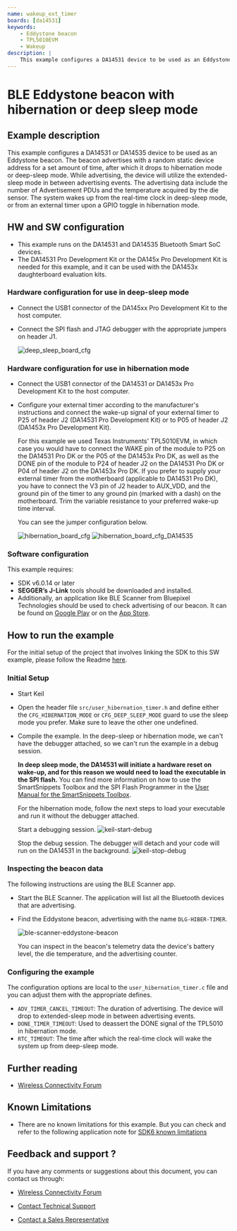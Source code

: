 ```yaml
---
name: wakeup_ext_timer
boards: [da14531]
keywords:
    - Eddystone beacon
    - TPL5010EVM 
    - Wakeup
description: |
    This example configures a DA14531 device to be used as an Eddystone beacon.
---
```


# BLE Eddystone beacon with hibernation or deep sleep mode

## Example description

This example configures a DA14531 or DA14535 device to be used as an Eddystone beacon. The beacon advertises with a random static device address for a set amount of time, after which it drops to hibernation mode or deep-sleep mode. While advertising, the device will utilize the extended-sleep mode in between advertising events. The advertising data include the number of Advertisement PDUs and the temperature acquired by the die sensor. The system wakes up from the real-time clock in deep-sleep mode, or from an external timer upon a GPIO toggle in hibernation mode.

## HW and SW configuration
- This example runs on the DA14531 and DA14535 Bluetooth Smart SoC devices.	
- The DA14531 Pro Development Kit or the DA145x Pro Development Kit is needed for this example, and it can be used with the DA1453x daughterboard evaluation kits.

### Hardware configuration for use in deep-sleep mode

- Connect the USB1 connector of the DA145xx Pro Development Kit to the host computer.
- Connect the SPI flash and JTAG debugger with the appropriate jumpers on header J1.
	
	![deep_sleep_board_cfg](assets/deep_sleep_cfg.svg)


### Hardware configuration for use in hibernation mode

- Connect the USB1 connector of the DA14531 or DA1453x Pro Development Kit to the host computer.
- Configure your external timer according to the manufacturer's instructions and connect the wake-up signal of your external timer to P25 of header J2 (DA14531 Pro Development Kit) or to P05 of header J2 (DA1453x Pro Development Kit). 

	For this example we used Texas Instruments' TPL5010EVM, in which case you would have to connect the WAKE pin of the module to P25 on the DA14531 Pro DK or the P05 of the DA1453x Pro DK, as well as the DONE pin of the module to P24 of header J2 on the DA14531 Pro DK or P04 of header J2 on the DA1453x Pro DK. If you prefer to supply your external timer from the motherboard (applicable to DA14531 Pro DK), you have to connect the V3 pin of J2 header to AUX_VDD, and the ground pin of the timer to any ground pin (marked with a dash) on the motherboard. Trim the variable resistance to your preferred wake-up time interval.

	You can see the jumper configuration below.

	![hibernation_board_cfg](assets/hibernation_cfg.svg)
	![hibernation_board_cfg_DA14535](assets/hibernation_cfg_DA14535.svg)

### Software configuration

 This example requires:
 - SDK v6.0.14 or later
 - **SEGGER’s J-Link** tools should be downloaded and installed.
 - Additionally, an application like BLE Scanner from Bluepixel Technologies should be used to check advertising of our beacon. It can be found on [Google Play](https://play.google.com/store/apps/details?id=com.macdom.ble.blescanner) or on the [App Store](https://apps.apple.com/us/app/ble-scanner-4-0/id1221763603).

## How to run the example

For the initial setup of the project that involves linking the SDK to this SW example, please follow the Readme [here](https://github.com/dialog-semiconductor/BLE_SDK6_examples).

### Initial Setup

 - Start Keil
 - Open the header file ``src/user_hibernation_timer.h`` and define either the ``CFG_HIBERNATION_MODE`` or ``CFG_DEEP_SLEEP_MODE`` guard to use the sleep mode you prefer. Make sure to leave the other one undefined.
 - Compile the example. In the deep-sleep or hibernation mode, we can't have the debugger attached, so we can't run the example in a debug session. 
 
	**In deep sleep mode, the DA14531 will initiate a hardware reset on wake-up, and for this reason we would need to load the executable in the SPI flash.** You can find more information on how to use the SmartSnippets Toolbox and the SPI Flash Programmer in the [User Manual for the SmartSnippets Toolbox](http://lpccs-docs.dialog-semiconductor.com/SmartSnippetsToolbox5.0.8_UM/index.html).

 	For the hibernation mode, follow the next steps to load your executable and run it without the debugger attached. 

    Start a debugging session.
	![keil-start-debug](assets/keil-start-debug-session.png)

	Stop the debug session. The debugger will detach and your code will run on the DA14531 in the background.
	![keil-stop-debug](assets/keil-stop-debug-session.png)

 ### Inspecting the beacon data
 The following instructions are using the BLE Scanner app.
 - Start the BLE Scanner. The application will list all the Bluetooth devices that are advertising. 
 - Find the Eddystone beacon, advertising with the name ``DLG-HIBER-TIMER``.
 	
	 ![ble-scanner-eddystone-beacon](assets/ble-scanner-eddystone-beacon.jpg)

   You can inspect in the beacon's telemetry data the device's battery level, the die temperature, and the advertising counter.

### Configuring the example
The configuration options are local to the ``user_hibernation_timer.c`` file and you can adjust them with the appropriate defines.

- ``ADV_TIMER_CANCEL_TIMEOUT``: The duration of advertising. The device will drop to extended-sleep mode in between advertising events.
- ``DONE_TIMER_TIMEOUT``: Used to deassert the DONE signal of the TPL5010 in hibernation mode.
- ``RTC_TIMEOUT``: The time after which the real-time clock will wake the system up from deep-sleep mode.

## Further reading

- [Wireless Connectivity Forum](https://lpccs-docs.renesas.com/lpc_docs_index/DA145xx.html)



## Known Limitations

- There are no known limitations for this example. But you can check and refer to the following application note for
[SDK6 known limitations](https://lpccs-docs.renesas.com/sdk6_kll/index.html)

## Feedback and support ?

If you have any comments or suggestions about this document, you can contact us through:

- [Wireless Connectivity Forum](https://community.renesas.com/wireles-connectivity)

- [Contact Technical Support](https://www.renesas.com/eu/en/support?nid=1564826&issue_type=technical)

- [Contact a Sales Representative](https://www.renesas.com/eu/en/buy-sample/locations)


